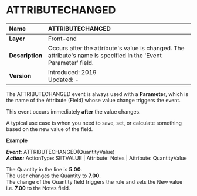 # ATTRIBUTECHANGED

|Name| ATTRIBUTECHANGED
|:----|:----
|**Layer**| Front-end
|**Description**| Occurs after the attribute's value is changed. The attribute's name is specified in the 'Event Parameter' field.
|**Version**| Introduced: 2019 <br> Updated: -

The ATTRIBUTECHANGED event is always used with a **Parameter**, which is the name of the Attribute (Field) whose value change triggers the event.

This event occurs immediately **after** the value changes.

A typical use case is when you need to save, set, or calculate something based on the new value of the field.

**Example**

_**Event:**_ ATTRIBUTECHANGED(QuantityValue)
<br/>_**Action:**_ ActionType: SETVALUE | Attribute: Notes | Attribute: QuantityValue

The Quantity in the line is **5.00**.
<br/>The user changes the Quantity to **7.00**.
<br/>The change of the Quantity field triggers the rule and sets the New value i.e. **7.00** to the Notes field.
